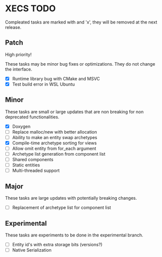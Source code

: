 # XECS TODO

Compleated tasks are marked with and 'x', they will be removed at the next release.

## Patch

High priority!

These tasks may be minor bug fixes or optimizations. They do not change the interface.

- [x] Runtime library bug with CMake and MSVC 
- [x] Test build error in WSL Ubuntu

## Minor

These tasks are small or large updates that are non breaking for non deprecated functionalities.

- [x] Doxygen
- [ ] Replace malloc/new with better allocation
- [ ] Ability to make an entity swap archetypes
- [x] Compile-time archetype sorting for views
- [ ] Allow omit entity from for_each argument
- [ ] Archetype list generation from component list
- [ ] Shared components
- [ ] Static entities
- [ ] Multi-threaded support

## Major

These tasks are large updates with potentially breaking changes.

- [ ] Replacement of archetype list for component list

## Experimental

These tasks are experiments to be done in the experimental branch.

- [ ] Entity id's with extra storage bits (versions?)
- [ ] Native Serialization

